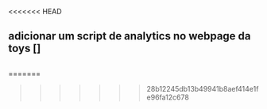 <<<<<<< HEAD
## adicionar um script de analytics no webpage da toys []
## 
<!-- Google tag (gtag.js) -->
<script async src="https://www.googletagmanager.com/gtag/js?id=G-P0PVPK67BD"></script>
<script>
  window.dataLayer = window.dataLayer || [];
  function gtag(){dataLayer.push(arguments);}
  gtag('js', new Date());

  gtag('config', 'G-P0PVPK67BD');
</script>
=======

>>>>>>> 28b12245db13b49941b8aef414e1fe96fa12c678
